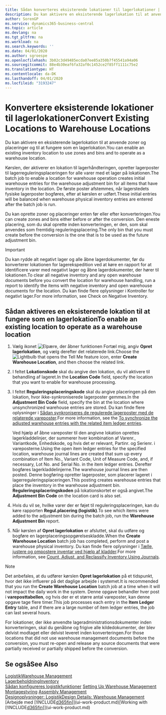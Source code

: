```yaml
---
title: Sådan konverteres eksisterende lokationer til lagerlokationer | Microsoft Docs
description: Du kan aktivere en eksisterende lagerlokation til at anvende zoner og placeringer og til at fungere som en lagerlokation.
author: SorenGP
ms.service: dynamics365-business-central
ms.topic: article
ms.devlang: na
ms.tgt_pltfrm: na
ms.workload: na
ms.search.keywords: ''
ms.date: 04/01/2020
ms.author: sgroespe
ms.openlocfilehash: 3b02c3d49485ecda07ee85a350b7f45541a94a06
ms.sourcegitcommit: 88e4b30eaf6fa32af0c1452ce2f85ff1111c75e2
ms.translationtype: HT
ms.contentlocale: da-DK
ms.lasthandoff: 04/01/2020
ms.locfileid: "3193247"
---
```

# <a name="convert-existing-locations-to-warehouse-locations"></a><span data-ttu-id="5a6ac-103">Konvertere eksisterende lokationer til lagerlokationer</span><span class="sxs-lookup"><span data-stu-id="5a6ac-103">Convert Existing Locations to Warehouse Locations</span></span>
<span data-ttu-id="5a6ac-104">Du kan aktivere en eksisterende lagerlokation til at anvende zoner og placeringer og til at fungere som en lagerlokation.</span><span class="sxs-lookup"><span data-stu-id="5a6ac-104">You can enable an existing inventory location to use zones and bins and to operate as a warehouse location.</span></span>  

<span data-ttu-id="5a6ac-105">Kørslen, der aktiverer en lokation til lagerhåndteringen, opretter lagerposter til lagerreguleringsplaceringen for alle varer med et lager på lokationen.</span><span class="sxs-lookup"><span data-stu-id="5a6ac-105">The batch job to enable a location for warehouse operation creates initial warehouse entries for the warehouse adjustment bin for all items that have inventory in the location.</span></span> <span data-ttu-id="5a6ac-106">De første poster afstemmes, når lagerstedets fysiske lagerposter bogføres, efter at kørslen er udført.</span><span class="sxs-lookup"><span data-stu-id="5a6ac-106">These initial entries will be balanced when warehouse physical inventory entries are entered after the batch job is run.</span></span>  

<span data-ttu-id="5a6ac-107">Du kan oprette zoner og placeringer enten før eller efter konverteringen.</span><span class="sxs-lookup"><span data-stu-id="5a6ac-107">You can create zones and bins either before or after the conversion.</span></span> <span data-ttu-id="5a6ac-108">Den eneste placering, som du skal oprette inden konverteringen, er den, som skal anvendes som fremtidig reguleringsplacering.</span><span class="sxs-lookup"><span data-stu-id="5a6ac-108">The only bin that you must create before the conversion is the one that is to be used as the future adjustment bin.</span></span>  

> [!IMPORTANT]  
>  <span data-ttu-id="5a6ac-109">Du kan rydde alt negativt lager og alle åbne lagerdokumenter, før du konverterer lokationen for lagerekspedition ved at køre en rapport for at identificere varer med negativt lager og åbne lagerdokumenter, der hører til lokationen.</span><span class="sxs-lookup"><span data-stu-id="5a6ac-109">To clear all negative inventory and any open warehouse documents before you convert the location for warehouse handling, run a report to identify the items with negative inventory and open warehouse documents for the location.</span></span> <span data-ttu-id="5a6ac-110">Du kan finde flere oplysninger i Kontroller for negativt lager.</span><span class="sxs-lookup"><span data-stu-id="5a6ac-110">For more information, see Check on Negative Inventory.</span></span>  

## <a name="to-enable-an-existing-location-to-operate-as-a-warehouse-location"></a><span data-ttu-id="5a6ac-111">Sådan aktiveres en eksisterende lokation til at fungere som en lagerlokation</span><span class="sxs-lookup"><span data-stu-id="5a6ac-111">To enable an existing location to operate as a warehouse location</span></span>  
1.  <span data-ttu-id="5a6ac-112">Vælg ikonet ![Elpære, der åbner funktionen Fortæl mig](media/ui-search/search_small.png "Fortæl mig, hvad du vil foretage dig"), angiv **Opret lagerlokation**, og vælg derefter det relaterede link.</span><span class="sxs-lookup"><span data-stu-id="5a6ac-112">Choose the ![Lightbulb that opens the Tell Me feature](media/ui-search/search_small.png "Tell me what you want to do") icon, enter **Create Warehouse Location**, and then choose the related link.</span></span>  
2.  <span data-ttu-id="5a6ac-113">I feltet **Lokationskode** skal du angive den lokation, du vil aktivere til behandling af lageret.</span><span class="sxs-lookup"><span data-stu-id="5a6ac-113">In the **Location Code** field, specify the location that you want to enable for warehouse processing.</span></span>  
3.  <span data-ttu-id="5a6ac-114">I feltet **Reguleringsplaceringskode** skal du angive placeringen på den lokation, hvor ikke-synkroniserede lagerposter gemmes.</span><span class="sxs-lookup"><span data-stu-id="5a6ac-114">In the **Adjustment Bin Code** field, specify the bin at the location where unsynchronized warehouse entries are stored.</span></span> <span data-ttu-id="5a6ac-115">Du kan finde flere oplysninger i [Sådan synkroniseres de regulerede lagerposter med de relaterede vareposter](inventory-how-count-adjust-reclassify.md#to-synchronize-the-adjusted-warehouse-entries-with-the-related-item-ledger-entries).</span><span class="sxs-lookup"><span data-stu-id="5a6ac-115">For more information, see the [To synchronize the adjusted warehouse entries with the related item ledger entries](inventory-how-count-adjust-reclassify.md#to-synchronize-the-adjusted-warehouse-entries-with-the-related-item-ledger-entries).</span></span>  

    <span data-ttu-id="5a6ac-116">Ved hjælp af åbne vareposter til den angivne lokation oprettes lagerkladdelinjer, der summerer hver kombination af Varenr., Variantkode, Enhedskode, og hvis det er relevant, Partinr. og Serienr. i vareposterne.</span><span class="sxs-lookup"><span data-stu-id="5a6ac-116">Using the open item ledger entries for the specified location, warehouse journal lines are created that sum up every combination of Item No., Variant Code, Unit of Measure Code, and, if necessary, Lot No. and Serial No. in the item ledger entries.</span></span> <span data-ttu-id="5a6ac-117">Derefter bogføres lagerkladdelinjerne.</span><span class="sxs-lookup"><span data-stu-id="5a6ac-117">The warehouse journal lines are then posted.</span></span> <span data-ttu-id="5a6ac-118">Denne bogføring opretter lagerposter, som placerer lageret i lagerreguleringsplaceringen.</span><span class="sxs-lookup"><span data-stu-id="5a6ac-118">This posting creates warehouse entries that place the inventory in the warehouse adjustment bin.</span></span> <span data-ttu-id="5a6ac-119">**Reguleringsplaceringskoden** på lokationskortet er også angivet.</span><span class="sxs-lookup"><span data-stu-id="5a6ac-119">The **Adjustment Bin Code** on the location card is also set.</span></span>  

4.  <span data-ttu-id="5a6ac-120">Hvis du vil se, hvilke varer der er føjet til reguleringsplaceringen, kan du køre rapporten **Regul.placering (logistik)**.</span><span class="sxs-lookup"><span data-stu-id="5a6ac-120">To see which items were added to the adjustment bin during the batch job, run the **Warehouse Adjustment Bin** report.</span></span>  
5.  <span data-ttu-id="5a6ac-121">Når kørslen af **Opret lagerlokation** er afsluttet, skal du udføre og bogføre en lagerplaceringsopgørelseskladde.</span><span class="sxs-lookup"><span data-stu-id="5a6ac-121">When the **Create Warehouse Location** batch job has completed, perform and post a warehouse physical inventory.</span></span> <span data-ttu-id="5a6ac-122">Du kan finde flere oplysninger i [Tælle, justere og ompostere inventar ved hjælp af kladder](inventory-how-count-adjust-reclassify.md).</span><span class="sxs-lookup"><span data-stu-id="5a6ac-122">For more information, see [Count, Adjust, and Reclassify Inventory Using Journals](inventory-how-count-adjust-reclassify.md).</span></span>  

> [!NOTE]  
>  <span data-ttu-id="5a6ac-123">Det anbefales, at du udfører kørslen **Opret lagerlokation** på et tidspunkt, hvor det ikke influerer på det daglige arbejde i systemet.</span><span class="sxs-lookup"><span data-stu-id="5a6ac-123">It is recommended that you run the **Create Warehouse Location** batch job at a time when it will not impact the daily work in the system.</span></span> <span data-ttu-id="5a6ac-124">Denne opgave behandler hver post i **vareposttabellen**, og hvis der er et større antal vareposter, kan denne opgave tage flere timer.</span><span class="sxs-lookup"><span data-stu-id="5a6ac-124">This job processes each entry in the **Item Ledger Entry** table, and if there are a large number of item ledger entries, the job can last several hours.</span></span>  

 <span data-ttu-id="5a6ac-125">For lokationer, der ikke anvendte lageradministrationsdokumenter inden konverteringen, skal du genåbne og frigive alle kildedokumenter, der blev delvist modtaget eller delvist leveret inden konverteringen.</span><span class="sxs-lookup"><span data-stu-id="5a6ac-125">For those locations that did not use warehouse management documents before the conversion, you must re-open and release any source documents that were partially received or partially shipped before the conversion.</span></span>  

## <a name="see-also"></a><span data-ttu-id="5a6ac-126">Se også</span><span class="sxs-lookup"><span data-stu-id="5a6ac-126">See Also</span></span>  
[<span data-ttu-id="5a6ac-127">Logistik</span><span class="sxs-lookup"><span data-stu-id="5a6ac-127">Warehouse Management</span></span>](warehouse-manage-warehouse.md)  
[<span data-ttu-id="5a6ac-128">Lagerbeholdning</span><span class="sxs-lookup"><span data-stu-id="5a6ac-128">Inventory</span></span>](inventory-manage-inventory.md)  
<span data-ttu-id="5a6ac-129">[Sådan konfigureres logistikfunktioner](warehouse-setup-warehouse.md)   </span><span class="sxs-lookup"><span data-stu-id="5a6ac-129">[Setting Up Warehouse Management](warehouse-setup-warehouse.md)   </span></span>  
<span data-ttu-id="5a6ac-130">[Montagestyring](assembly-assemble-items.md)  </span><span class="sxs-lookup"><span data-stu-id="5a6ac-130">[Assembly Management](assembly-assemble-items.md)  </span></span>  
[<span data-ttu-id="5a6ac-131">Designoplysninger: Logistik</span><span class="sxs-lookup"><span data-stu-id="5a6ac-131">Design Details: Warehouse Management</span></span>](design-details-warehouse-management.md)  
<span data-ttu-id="5a6ac-132">[Arbejde med [!INCLUDE[d365fin](includes/d365fin_md.md)]](ui-work-product.md)</span><span class="sxs-lookup"><span data-stu-id="5a6ac-132">[Working with [!INCLUDE[d365fin](includes/d365fin_md.md)]](ui-work-product.md)</span></span>
